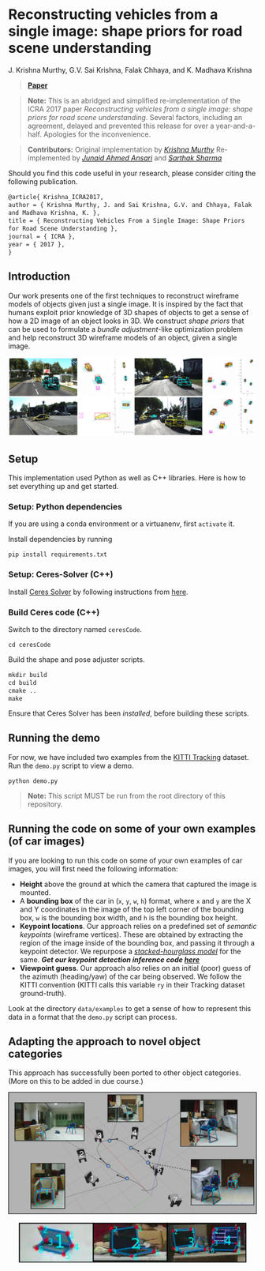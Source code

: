 # Reconstructing vehicles from a single image: shape priors for road scene understanding

J. Krishna Murthy, G.V. Sai Krishna, Falak Chhaya, and K. Madhava Krishna

> [**Paper**](https://arxiv.org/abs/1609.09468)

> **Note:** This is an abridged and simplified re-implementation of the ICRA 2017 paper _Reconstructing vehicles from a single image: shape priors for road scene understanding_. Several factors, including an agreement, delayed and prevented this release for over a year-and-a-half. Apologies for the inconvenience.

> **Contributors:** Original implementation by [*Krishna Murthy*](https://krrish94.github.io) 
> Re-implemented by [*Junaid Ahmed Ansari*](https://github.com/JunaidCS032) and [*Sarthak Sharma*](https://mila.quebec/en/person/sarthak-sharma/)

Should you find this code useful in your research, please consider citing the following publication.
```
@article{ Krishna_ICRA2017, 
author = { Krishna Murthy, J. and Sai Krishna, G.V. and Chhaya, Falak and Madhava Krishna, K. }, 
title = { Reconstructing Vehicles From a Single Image: Shape Priors for Road Scene Understanding }, 
journal = { ICRA }, 
year = { 2017 }, 
}
```

## Introduction

Our work presents one of the first techniques to reconstruct wireframe models of objects given just a single image. It is inspired by the fact that humans exploit prior knowledge of 3D shapes of objects to get a sense of how a 2D image of an object looks in 3D. We construct _shape priors_ that can be used to formulate a _bundle adjustment_-like optimization problem and help reconstruct 3D wireframe models of an object, given a single image.

<p align="center">
	<img src="assets/main.png" />
</p>


## Setup

This implementation used Python as well as C++ libraries. Here is how to set everything up and get started.

### Setup: Python dependencies

If you are using a conda environment or a virtuanenv, first `activate` it.

Install dependencies by running
```
pip install requirements.txt
```

### Setup: Ceres-Solver (C++)

Install [Ceres Solver](http://ceres-solver.org/index.html) by following instructions from [here](http://ceres-solver.org/installation.html).


### Build Ceres code (C++)

Switch to the directory named `ceresCode`.
```
cd ceresCode
```

Build the shape and pose adjuster scripts.
```
mkdir build
cd build
cmake ..
make
```
Ensure that Ceres Solver has been _installed_, before building these scripts.


## Running the demo

For now, we have included two examples from the [KITTI Tracking](http://www.cvlibs.net/datasets/kitti/eval_tracking.php) dataset. Run the `demo.py` script to view a demo.
```
python demo.py
```
> **Note:** This script MUST be run from the root directory of this repository.


## Running the code on some of your own examples (of car images)

If you are looking to run this code on some of your own examples of car images, you will first need the following information:
* **Height** above the ground at which the camera that captured the image is mounted.
* A **bounding box** of the car in (`x`, `y`, `w`, `h`) format, where `x` and `y` are the X and Y coordinates in the image of the top left corner of the bounding box, `w` is the bounding box width, and `h` is the bounding box height.
* **Keypoint locations**. Our approach relies on a predefined set of _semantic keypoints_ (wireframe vertices). These are obtained by extracting the region of the image inside of the bounding box, and passing it through a keypoint detector. We repurpose a [_stacked-hourglass model_](https://github.com/princeton-vl/pose-hg-train) for the same. _**Get our keypoint detection inference code [here](https://github.com/krrish94/CarKeypoints)**_
* **Viewpoint guess**. Our approach also relies on an initial (poor) guess of the azimuth (heading/yaw) of the car being observed. We follow the KITTI convention (KITTI calls this variable `ry` in their Tracking dataset ground-truth).

Look at the directory `data/examples` to get a sense of how to represent this data in a format that the `demo.py` script can process.


## Adapting the approach to novel object categories

This approach has successfully been ported to other object categories. (More on this to be added in due course.)

<p align="center">
	<img src="assets/chairs.png" />
</p>
<p align="center">
	<img src="assets/laptops.png" />
</p>
